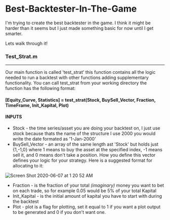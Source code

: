 # Best-Backtester-In-The-Game
I'm trying to create the best backtester in the game. I think it might be harder than it seems but I just made something basic for now until I get smarter.

Lets walk through it!


### Test_Strat.m
_____________________________________________________________________________________________________________________________
Our main function is called 'test_strat' this function contains all the logic needed to run a backtest with other functions adding supplementary functionality.
You can call test_strat from your working directory the function has the following format:
#### [Equity_Curve, Statistics] = test_strat(Stock, BuySell_Vector, Fraction, TimeFrame, Init_Kapital, Plot)

#### INPUTS
* Stock - the time series/asset you are doing your backtest on, I just use stock because thats the name of the structure I use
2000 you would write the date formated as '1-Jan-2000'
* BuySell_Vector - an array of the same length ast 'Stock' but holds just {1,-1,0} where 1 means to buy the asset at the specified index, -1 means sell it, and 0 means don't take a position. How you define this vector defines your logic for your strategy. Here is a suggested format for allocating to it:

![Screen Shot 2020-06-07 at 1 20 52 AM](https://user-images.githubusercontent.com/29047827/83961011-2c7c7400-a85d-11ea-802e-20a27bb890b8.png)

* Fraction - is the fraction of your total *(imaginary)* money you want to bet on each trade, so for example 0.05 would be 5% of your total Kapital
* Init_Kapital - is the initial amount of kapital you have to start with during the backtest
* Plot - plot is a flag for plotting, set it equal to 1 if you want a plot output to be generated and 0 if you don't want one.


